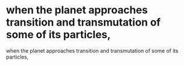 # when the planet approaches transition and transmutation of some of its particles,

when the planet approaches transition and transmutation of some of its particles,